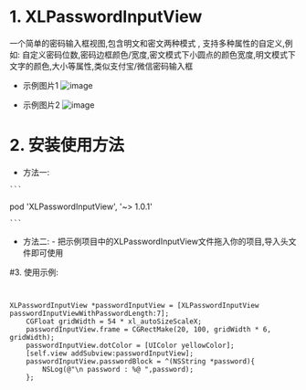 #  1. XLPasswordInputView

一个简单的密码输入框视图,包含明文和密文两种模式 , 支持多种属性的自定义,例如: 自定义密码位数,密码边框颜色/宽度,密文模式下小圆点的颜色宽度,明文模式下文字的颜色,大小等属性,类似支付宝/微信密码输入框

-	示例图片1
	![image](https://github.com/Shannoon/XLPasswordInputView/blob/master/password.jpg )   


-	示例图片2
	![image](https://github.com/Shannoon/XLPasswordInputView/blob/master/password1.png )   


# 2. 安装使用方法

-    方法一: 

	```
   pod 'XLPasswordInputView', '~> 1.0.1'
	
	```

-    方法二:
	-     把示例项目中的XLPasswordInputView文件拖入你的项目,导入头文件即可使用

#3. 使用示例:

```objc


XLPasswordInputView *passwordInputView = [XLPasswordInputView passwordInputViewWithPasswordLength:7];
    CGFloat gridWidth = 54 * xl_autoSizeScaleX;
    passwordInputView.frame = CGRectMake(20, 100, gridWidth * 6, gridWidth);
    passwordInputView.dotColor = [UIColor yellowColor];
    [self.view addSubview:passwordInputView];
    passwordInputView.passwordBlock = ^(NSString *password){
        NSLog(@"\n password : %@ ",password);
    };


```



   





